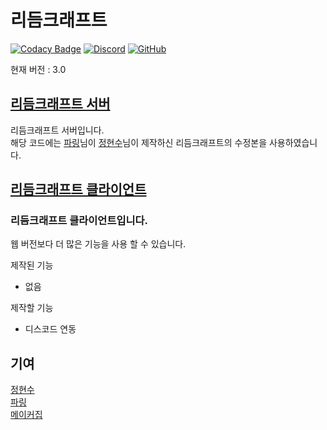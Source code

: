 # 리듬크래프트

[![Codacy Badge](https://app.codacy.com/project/badge/Grade/f95dc3fb509d4103b69ecf14809a728d)](https://app.codacy.com/gh/apwlq/rhythmcraft/dashboard?utm_source=gh&utm_medium=referral&utm_content=&utm_campaign=Badge_grade)
[![Discord](https://img.shields.io/discord/768314634582229023?logo=discord&logoColor=%23fff&label=Discord&color=%235865F2)](https://discord.gg/KFZ482Rp8w)
[![GitHub](https://img.shields.io/github/license/apwlq/rhythmcraft)](https://github.com/apwlq/rhythmcraft/blob/master/LICENSE)

현재 버전 : 3.0

## [리듬크래프트 서버](https://github.com/apwlq/rhythmcraft/tree/master/rhythmcraft-server)
리듬크래프트 서버입니다.  
해당 코드에는 [파링](https://github.com/pikokr)님이 [정현수](https://github.com/wjdgustn)님이 제작하신 리듬크래프트의 수정본을 사용하였습니다.

## [리듬크래프트 클라이언트](https://github.com/apwlq/rhythmcraft/tree/master/rhythmcraft-client)
### 리듬크래프트 클라이언트입니다.
웹 버전보다 더 많은 기능을 사용 할 수 있습니다.  

제작된 기능
- 없음

제작할 기능
- 디스코드 연동

## 기여
[정현수](https://github.com/wjdgustn)  
[파링](https://github.com/pikokr)  
[메이커집](https://github.com/apwlq)
